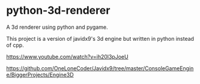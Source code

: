 # python-3d-renderer
A 3d renderer using python and pygame.

This project is a version of javidx9's 3d engine but written in python instead of cpp.

https://www.youtube.com/watch?v=ih20l3pJoeU

https://github.com/OneLoneCoder/Javidx9/tree/master/ConsoleGameEngine/BiggerProjects/Engine3D
